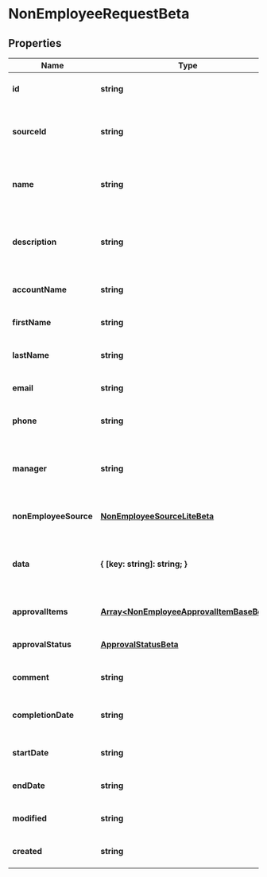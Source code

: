 # NonEmployeeRequestBeta

## Properties

Name | Type | Description | Notes
------------ | ------------- | ------------- | -------------
**id** | **string** | Non-Employee source id. | [optional] [default to undefined]
**sourceId** | **string** | Source Id associated with this non-employee source. | [optional] [default to undefined]
**name** | **string** | Source name associated with this non-employee source. | [optional] [default to undefined]
**description** | **string** | Source description associated with this non-employee source. | [optional] [default to undefined]
**accountName** | **string** | Requested identity account name. | [optional] [default to undefined]
**firstName** | **string** | Non-Employee\&#39;s first name. | [optional] [default to undefined]
**lastName** | **string** | Non-Employee\&#39;s last name. | [optional] [default to undefined]
**email** | **string** | Non-Employee\&#39;s email. | [optional] [default to undefined]
**phone** | **string** | Non-Employee\&#39;s phone. | [optional] [default to undefined]
**manager** | **string** | The account ID of a valid identity to serve as this non-employee\&#39;s manager. | [optional] [default to undefined]
**nonEmployeeSource** | [**NonEmployeeSourceLiteBeta**](NonEmployeeSourceLiteBeta.md) |  | [optional] [default to undefined]
**data** | **{ [key: string]: string; }** | Additional attributes for a non-employee. Up to 10 custom attributes can be added. | [optional] [default to undefined]
**approvalItems** | [**Array&lt;NonEmployeeApprovalItemBaseBeta&gt;**](NonEmployeeApprovalItemBaseBeta.md) | List of approval item for the request | [optional] [default to undefined]
**approvalStatus** | [**ApprovalStatusBeta**](ApprovalStatusBeta.md) |  | [optional] [default to undefined]
**comment** | **string** | Comment of requester | [optional] [default to undefined]
**completionDate** | **string** | When the request was completely approved. | [optional] [default to undefined]
**startDate** | **string** | Non-Employee employment start date. | [optional] [default to undefined]
**endDate** | **string** | Non-Employee employment end date. | [optional] [default to undefined]
**modified** | **string** | When the request was last modified. | [optional] [default to undefined]
**created** | **string** | When the request was created. | [optional] [default to undefined]

